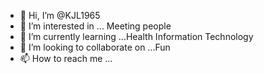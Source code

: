 - 👋 Hi, I’m @KJL1965
- 👀 I’m interested in ... Meeting people
- 🌱 I’m currently learning ...Health Information Technology
- 💞️ I’m looking to collaborate on ...Fun
- 📫 How to reach me ...

<!---
KJL1965/KJL1965 is a ✨ special ✨ repository because its `README.md` (this file) appears on your GitHub profile.
You can click the Preview link to take a look at your changes.
--->
